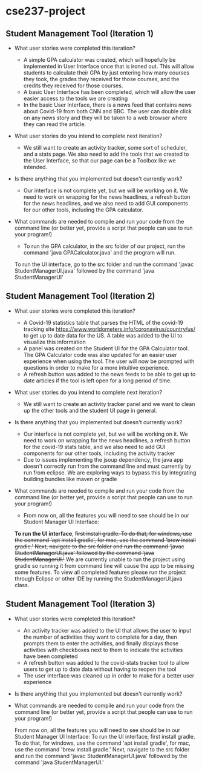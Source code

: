 # cse237-project

## Student Management Tool (Iteration 1)

* What user stories were completed this iteration?
  * A simple GPA calculator was created, which will hopefully be implemented in User Interface once that is ironed out. This will allow students to calculate their GPA by just entering how many courses they took, the grades they received for those courses, and the credits they received for those courses.
  * A basic User Interface has been completed, which will allow the user easier access to the tools we are creating
  * In the basic User Interface, there is a news feed that contains news about Covid-19 from both CNN and BBC. The user can double click on any news story and they will be taken to a web browser where they can read the article.

* What user stories do you intend to complete next iteration?
  * We still want to create an activity tracker, some sort of scheduler, and a stats page. We also need to add the tools that we created to the User Interface, so that our page can be a Toolbox like we intended.

* Is there anything that you implemented but doesn't currently work?
  * Our interface is not complete yet, but we will be working on it. We need to work on wrapping for the news headlines, a refresh button for the news headlines, and we also need to add GUI components for our other tools, including the GPA calculator.

* What commands are needed to compile and run your code from the command line (or better yet, provide a script that people can use to run your program!)
  * To run the GPA calculator, in the src folder of our project, run the command 'java GPACalculator.java' and the program will run.

  To run the UI interface, go to the src folder and run the command 'javac StudentManagerUI.java' followed by the command 'java StudentManagerUI'

## Student Management Tool (Iteration 2)

  * What user stories were completed this iteration?
    * A Covid-19 statistics table that parses the HTML of the covid-19 tracking site https://www.worldometers.info/coronavirus/country/us/ to get up to date data for the US. A table was added to the UI to visualize this information
    * A panel was created on the Student UI for the GPA Calculator tool. The GPA Calculator code was also updated for an easier user experience when using the tool. The user will now be prompted with questions in order to make for a more intuitive experience.
    * A refresh button was added to the news feeds to be able to get up to date articles if the tool is left open for a long period of time.

  * What user stories do you intend to complete next iteration?
    * We still want to create an activity tracker panel and we want to clean up the other tools and the student UI page in general.

  * Is there anything that you implemented but doesn't currently work?
    * Our interface is not complete yet, but we will be working on it. We need to work on wrapping for the news headlines, a refresh button for the covid-19 stats table, and we also need to add GUI components for our other tools, including the activity tracker
    * Due to issues implementing the jsoup dependency, the java app doesn't correctly run from the command line and must currently by run from eclipse. We are exploring ways to bypass this by integrating building bundles like maven or gradle

  * What commands are needed to compile and run your code from the command line (or better yet, provide a script that people can use to run your program!)
    * From now on, all the features you will need to see should be in our Student Manager UI Interface:


    **To run the UI interface**, ~~first install gradle. To do that, for windows, use the command 'apt install gradle', for mac, use the command 'brew install gradle.' Next, navigate to the src folder and run the command 'javac StudentManagerUI.java' followed by the command 'java StudentManagerUI.'~~ We are currently unable to run the project using gradle so running it from command line will cause the app to be missing some features. To view all completed features please run the project through Eclipse or other IDE by running the StudentManagerUI.java class.

## Student Management Tool (Iteration 3)
  * What user stories were completed this iteration?
    * An activity tracker was added to the UI that allows the user to input the number of activities they want to complete for a day, then prompts them to enter the activities, and finally displays those activities with checkboxes next to them to indicate the activities have been completed
    * A refresh button was added to the covid-stats tracker tool to allow users to get up to date data without having to reopen the tool
    * The user interface was cleaned up in order to make for a better user experience
    
  * Is there anything that you implemented but doesn't currently work?

  * What commands are needed to compile and run your code from the command line (or better yet, provide a script that people can use to run your program!)

    From now on, all the features you will need to see should be in our Student Manager UI Interface:
    To run the UI interface, first install gradle. To do that, for windows, use the command 'apt install gradle', for mac, use the command 'brew install gradle.' Next, navigate to the src folder and run the command 'javac StudentManagerUI.java' followed by the command 'java StudentManagerUI.'
